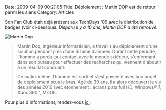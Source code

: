 Date: 2009-04-09 00:27:05
Title: Déploiement : Martin DOP est de retour parmi les siens
Category: Articles

Son Fan Club était déjà présent aux TechDays '09 avec la distribution de badges (voir ci-dessous). _Disparu il y a 10 ans, Martin DOP a été retrouvé._

![Martin Dop](/images/2009/04/martin-dop.jpg)

> 
> Martin Dop, ingénieur informaticien, a travaillé au déploiement d'une solution pendant près d’une dizaine d’années. Durant cette période, l'homme a perdu tout contact avec le monde extérieur, s'enfermant dans son bureau pour effectuer des recherches qui viennent d'aboutir à un résultat concluant.
> 
> Ce matin-même, l'homme est sorti et s'est présenté avec son projet de déploiement sous le bras. Agé de 39 ans, il a alors découvert la vie des années 2010 avec étonnement : écrans plats full HD, Windows® 7, Xbox 360™, MDOP…


Pour plus d'informations, rendez-vous [ici](http://clk.atdmt.com/FRM/go/145144668/direct/01/).

